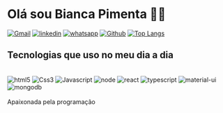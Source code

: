 # Olá sou Bianca Pimenta 🖐🏻

[![Gmail](https://img.shields.io/badge/Gmail-D14836?style=for-the-badge&logo=gmail&logoColor=white)](biancapimenta72@gmail.com
)
[![linkedin](https://img.shields.io/badge/LinkedIn-0077B5?style=for-the-badge&logo=linkedin&logoColor=white)](www.linkedin.com/in/pimenta-bianca72)
[![whatsapp](https://img.shields.io/badge/WhatsApp-25D366?style=for-the-badge&logo=whatsapp&logoColor=white)](+5533991178776)
[![Github](https://img.shields.io/badge/GitHub-100000?style=for-the-badge&logo=github&logoColor=white)](@Biihpim)
[![Top Langs](https://github-readme-stats.vercel.app/api/top-langs/?username=biihpim)](https://github.com/anuraghazra/github-readme-stats)
## Tecnologias que uso no meu dia a dia 
<div style="display: inline_block"><br/>
<img align="center" alt="html5" src="https://img.shields.io/badge/HTML5-E34F26?style=for-the-badge&logo=html5&logoColor=white"/>
<img align="center" alt="Css3" src="https://img.shields.io/badge/CSS3-1572B6?style=for-the-badge&logo=css3&logoColor=white"/>
<img align="center" alt="Javascript" src="https://img.shields.io/badge/JavaScript-323330?style=for-the-badge&logo=javascript&logoColor=F7DF1E"/>
<img align="center" alt="node" src="https://img.shields.io/badge/Node.js-43853D?style=for-the-badge&logo=node.js&logoColor=white"/>
<img align="center" alt="react" src="https://img.shields.io/badge/React-20232A?style=for-the-badge&logo=react&logoColor=61DAFB"/>
<img align="center" alt="typescript" src="https://img.shields.io/badge/TypeScript-007ACC?style=for-the-badge&logo=typescript&logoColor=white"/>
<img align="center" alt="material-ui"src="https://img.shields.io/badge/Material--UI-0081CB?style=for-the-badge&logo=material-ui&logoColor=white"/>
<img align="center" alt="mongodb"src="https://img.shields.io/badge/MongoDB-4EA94B?style=for-the-badge&logo=mongodb&logoColor=white"/>
</div><br/>
Apaixonada pela programação


